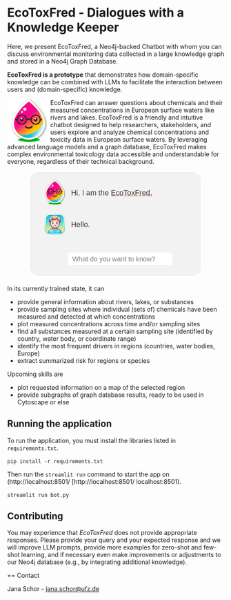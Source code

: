 # EcoToxFred - Dialogues with a Knowledge Keeper

Here, we present EcoToxFred, a Neo4j-backed Chatbot with whom you can discuss environmental monitoring data collected in a large knowledge graph and stored in a Neo4j Graph Database.

**EcoToxFred is a prototype** that demonstrates how domain-specific knowledge can be combined with LLMs to 
facilitate the interaction between users and (domain-specific) knowledge.

<p><img align="left" width="100" src="figures/assistant.png" />
EcoToxFred can answer questions about chemicals and their measured concentrations in European surface waters like rivers and lakes.
EcoToxFred is a friendly and intuitive chatbot designed to help researchers, stakeholders, and users explore and analyze chemical concentrations and toxicity data in European surface waters.
By leveraging advanced language models and a graph database, EcoToxFred makes complex environmental toxicology data 
accessible and understandable for everyone, regardless of their technical background.
</p>

<p align="center"><img width="400" src="figures/show_tool.png" /></p>

In its currently trained state, it can

- provide general information about rivers, lakes, or substances
- provide sampling sites where individual (sets of) chemicals have been measured and detected at which concentrations
- plot measured concentrations across time and/or sampling sites
- find all substances measured at a certain sampling site (identified by country, water body, or coordinate range)
- identify the most frequent drivers in regions (countries, water bodies, Europe)
- extract summarized risk for regions or species

Upcoming skills are

- plot requested information on a map of the selected region
- provide subgraphs of graph database results, ready to be used in Cytoscape or else

## Running the application

To run the application, you must install the libraries listed in `requirements.txt`.

```{sh}
pip install -r requirements.txt
```

Then run the `streamlit run` command to start the app on (http://localhost:8501/
[http://localhost:8501/ localhost:8501).

```{sh}
streamlit run bot.py
```

## Contributing

You may experience that *EcoToxFred* does not provide appropriate responses. Please provide your query and your expected response and we will improve LLM prompts, provide more examples for zero-shot and few-shot learning, and if necessary even make improvements or adjustments to our Neo4j database (e.g., by integrating additional knowledge).

== Contact

Jana Schor - jana.schor@ufz.de
